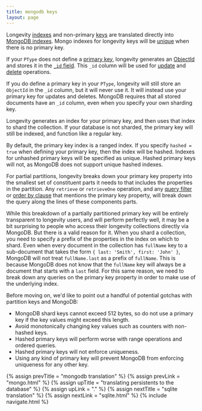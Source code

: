 ```yaml
---
title: mongodb keys
layout: page
---
```


Longevity [indexes](../ptype/indexes.html) and non-primary
[keys](../ptype/keys.html) are translated directly into [MongoDB
indexes](https://docs.mongodb.com/manual/indexes/). Mongo indexes for
longevity keys will be
[unique](https://docs.mongodb.com/manual/core/index-unique/) when
there is no primary key.

If your `PType` does not define a [primary
key](../ptype/primary-keys.html), longevity generates an
[ObjectId](https://docs.mongodb.com/manual/reference/bson-types/#objectid)
and stores it in the [`_id`
field](https://docs.mongodb.com/manual/core/document/#document-id-field).
This `_id` column will be used for [update](../repo/update.html) and
[delete](../repo/delete.html) operations.

If you do define a primary key in your `PType`, longevity will still
store an `ObjectId` in the `_id` column, but it will never use it. It
will instead use your primary key for updates and deletes. MongoDB
requires that all stored documents have an `_id` column, even when you
specify your own sharding key.

Longevity generates an index for your primary key, and then uses
that index to shard the collection. If your database is not sharded,
the primary key will still be indexed, and function like a regular
key.

By default, the primary key index is a ranged index. If you specify
`hashed = true` when defining your primary key, then the index will
be hashed. Indexes for unhashed primary keys will be specified as
unique. Hashed primary keys will not, as MongoDB does not support
unique hashed indexes.

For partial partitions, longevity breaks down your primary key
property into the smallest set of constituent parts it needs to that
includes the properties in the partition. Any `retrieve` or
`retrieveOne` operation, and any [query filter](../query/filters.html)
or [order by clause](../query/order-by.html) that mentions the
primary key property, will break down the query along the lines of
these components parts.

While this breakdown of a partially partitioned primary key will be
entirely transparent to longevity users, and will perform perfectly
well, it may be a bit surprising to people who access their longevity
collections directly via MongoDB. But there is a valid reason for it.
When you shard a collection, you need to specify a prefix of the
properties in the index on which to shard. Even when every document in
the collection has `fullName` key to a sub-document that takes the
form `{ last: 'Smith', first: 'John' }`, MongoDB will not treat
`fullName.last` as a prefix of `fullName`. This is because MongoDB
does not know that the `fullName` key will always be a document that
starts with a `last` field. For this same reason, we need to break
down any queries on the primary key property in order to make use of
the underlying index.

Before moving on, we'd like to point out a handful of potential gotchas
with partition keys and MongoDB:

- MongoDB shard keys cannot exceed 512 bytes, so do not use a
  primary key if the key values might exceed this length.
- Avoid monotonically changing key values such as counters with non-hashed keys.
- Hashed primary keys will perform worse with range operations and
  ordered queries.
- Hashed primary keys will not enforce uniqueness.
- Using any kind of primary key will prevent MongoDB from enforcing
  uniqueness for any other key.

{% assign prevTitle = "mongodb translation" %}
{% assign prevLink  = "mongo.html" %}
{% assign upTitle   = "translating persistents to the database" %}
{% assign upLink    = "." %}
{% assign nextTitle = "sqlite translation" %}
{% assign nextLink  = "sqlite.html" %}
{% include navigate.html %}
